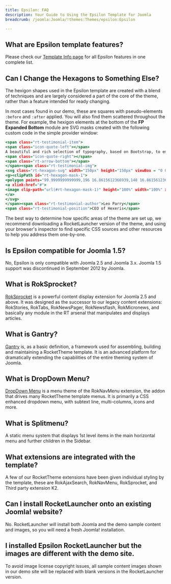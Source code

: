 ```yaml
---
title: Epsilon: FAQ
description: Your Guide to Using the Epsilon Template for Joomla
breadcrumb: /joomla:Joomla/!themes:Themes/epsilon:Epsilon

---
```


What are Epsilon template features?
-----

Please check our [Template Info page][features] for all Epsilon features in one complete list.

## Can I Change the Hexagons to Something Else?

The hexigon shapes used in the Epsilon template are created with a blend of techniques and are largely considered a part of the core of the theme, rather than a feature intended for ready changing.

In most cases found in our demo, these are squares with pseudo-elements `:before` and `:after` applied. You will also find them scattered throughout the theme. For example, the hexigon elements at the bottom of the **FP Expanded Bottom** module are SVG masks created with the following custom code in the simple provider window:

~~~ .html
<span class="rt-testimonial-item">
<span class="icon-quote-left"></span>  
A beautiful and rich selection of typography, based on Bootstrap, to emphasise <span class="hidden-tablet">and embellish </span>content. 
<span class="icon-quote-right"></span>
<span class="rt-arrow-bottom"></span>
</span><span class="rt-testimonial-img">
<svg class="rt-hexagon-svg" width="150px" height="150px" viewBox = "0 0 200 200" xmlns="http://www.w3.org/2000/svg" xmlns:xlink="http://www.w3.org/1999/xlink" version="1.1">
<g><clipPath id="rt-hexagon-mask-1">
<polygon points="99.9999999999999,196 16.8615612366939,148 16.8615612366939,52 100,4 183.138438763306,52 183.138438763306,148" />          </clipPath></g>      
<a xlink:href="#">       
<image clip-path="url(#rt-hexagon-mask-1)" height="100%" width="100%" xlink:href="images/rocketlauncher/frontpage/expandedbottom/img1.jpg" />
</a>
</svg>
</span><span class="rt-testimonial-author">Leo Parry</span>
<span class="rt-testimonial-position">CEO of Hexeris</span>
~~~ 

The best way to determine how specific areas of the theme are set up, we recommend downloading a RocketLauncher version of the theme, and using your browser's inspector to find specific CSS sources and other resources to help you address them one-by-one.

Is Epsilon compatible for Joomla 1.5?
-----

No, Epsilon is only compatible with Joomla 2.5 and Joomla 3.x. Joomla 1.5 support was discontinued in September 2012 by Joomla.

What is RokSprocket?
-----

[RokSprocket][roksprocket] is a powerful content display extension for Joomla 2.5 and above. It was designed as the successor to our legacy content extensions: RokStories, RokTabs, RokNewsPager, RokNewsflash, RokMicronews, and basically any module in the RT arsenal that manipulates and displays articles.

What is Gantry?
-----

[Gantry][gantry] is, as a basic definition, a framework used for assembling, building and maintaining a RocketTheme template. It is an advanced platform for dramatically extending the capabilities of the entire theming system of Joomla.

What is DropDown Menu?
-----

[DropDown Menu][dropdown] is a menu theme of the RokNavMenu extension, the addon that drives many RocketTheme template menus. It is primarily a CSS enhanced dropdown menu, with subtext line, multi-columns, icons and more.

What is Splitmenu?
-----

A static menu system that displays 1st level items in the main horizontal menu and further children in the Sidebar.

What extensions are integrated with the template?
-----

A few of our RocketTheme extensions have been given individual styling by the template, these are RokAjaxSearch, RokNavMenu, RokSprocket, and Third party extension K2.

Can I install RocketLauncher onto an existing Joomla! website?
-----

No. RocketLauncher will install both Joomla and the demo sample content and images, so you will need a fresh Joomla! installation.

I installed Epsilon RocketLauncher but the images are different with the demo site.
-----

To avoid image license copyright issues, all sample content images shown in our demo site will be replaced with blank versions in the RocketLauncher version.

[gantry]: http://gantry.org/
[features]: http://demo.rockettheme.com/joomla-templates/epsilon/features
[font]: http://www.fontsquirrel.com/fonts/Raleway
[forum]: http://www.rockettheme.com/forum/joomla-template-epsilon
[roksprocket]: http://www.rockettheme.com/joomla/extensions/roksprocket
[dropdown]: http://demo.rockettheme.com/joomla-templates/epsilon/features/menu-options
[splitmenu]: http://demo.rockettheme.com/joomla-templates/epsilon/features/menu-options
